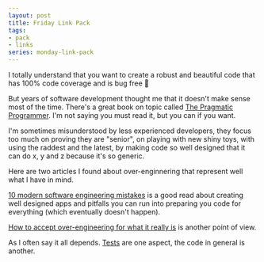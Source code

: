 ```yaml
---
layout: post
title: Friday Link Pack
tags:
- pack
- links
series: monday-link-pack
---
```

I totally understand that you want to create a robust and beautiful code that has 100% code coverage and is bug free 🦄

But years of software development thought me that it doesn't make sense most of the time. There's a great book on topic called [The Pragmatic Programmer](https://www.amazon.com/Pragmatic-Programmer-Journeyman-Master/dp/020161622X). I'm not saying you must read it, but you can if you want.

I'm sometimes misunderstood by less experienced developers, they focus too much on proving they are "senior", on playing with new shiny toys, with using the raddest and the latest, by making code so well designed that it can do x, y and z because it's so generic.

Here are two articles I found about over-enginnering that represent well what I have in mind.

[10 modern software engineering mistakes](https://medium.com/@rdsubhas/10-modern-software-engineering-mistakes-bc67fbef4fc8#.fv0fcd65u) is a good read about creating well designed apps and pitfalls you can run into preparing you code for everything (which eventually doesn't happen).

[How to accept over-engineering for what it really is](https://hackernoon.com/how-to-accept-over-engineering-for-what-it-really-is-6fca9a919263#.ptgn7n4uq) is another point of view.

As I often say it all depends. [Tests](https://pawelniewiadomski.com/2016/08/22/what-kind-of-tests-to-write-when-developing-software/) are one aspect, the code in general is another.